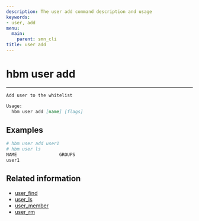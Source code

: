 ```yaml
---
description: The user add command description and usage
keywords:
- user, add
menu:
  main:
    parent: smn_cli
title: user add
---
```


# hbm user add
***

```markdown
Add user to the whitelist

Usage:
  hbm user add [name] [flags]
```

## Examples

```bash
# hbm user add user1
# hbm user ls
NAME                GROUPS
user1
```

## Related information

* [user_find](user_find.md)
* [user_ls](user_ls.md)
* [user_member](user_member.md)
* [user_rm](user_rm.md)
